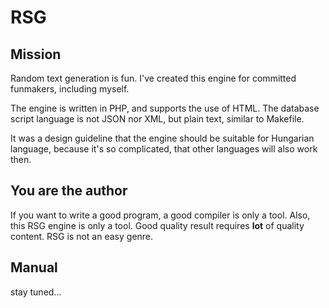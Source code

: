 # RSG

## Mission

Random text generation is fun.
I've created this engine 
for committed funmakers,
including myself.

The engine is written in PHP, 
and supports the use of HTML.
The database script language
is not JSON nor XML,
but plain text, similar to
Makefile.

It was a design guideline that
the engine should be suitable for
Hungarian language, because 
it's so complicated, that
other languages will also work then.

## You are the author

If you want to write a good program,
a good compiler is only a tool.
Also, this RSG engine is only a tool.
Good quality result requires 
**lot** of quality content.
RSG is not an easy genre.

## Manual

stay tuned...